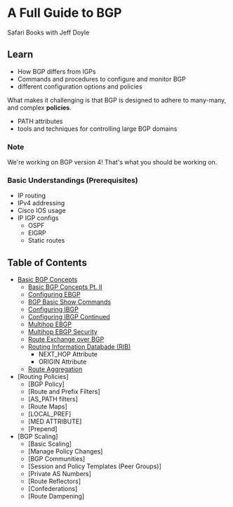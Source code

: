 # A Full Guide to BGP

Safari Books with Jeff Doyle

## Learn

* How BGP differs from IGPs
* Commands and procedures to configure and monitor BGP
* different configuration options and policies

What makes it challenging is that BGP is designed to adhere to many-many, and complex __policies__.

* PATH attributes
* tools and techniques for controlling large BGP domains

### Note

We're working on BGP version 4! That's what you should be working on.

### Basic Understandings (Prerequisites)

* IP routing
* IPv4 addressing
* Cisco IOS usage
* IP IGP configs
    + OSPF
    + EIGRP
    + Static routes

## Table of Contents

* [Basic BGP Concepts](./MOD1/1.1.md)
    + [Basic BGP Concepts Pt. II](./MOD1/1.2.md)
    + [Configuring EBGP](./MOD1/2.1.md)
    + [BGP Basic Show Commands](./MOD1/2.1.md)
    + [Configuring IBGP](./MOD1/3.1.md)
    + [Configuring IBGP Continued](./MOD1/3.2.md)
    + [Multihop EBGP](./MOD1/4.1.md)
    + [Multihop EBGP Security](./MOD1/4.2.md)
    + [Route Exchange over BGP](./MOD1/5.1.md)
    + [Routing Information Databade (RIB)](./MOD1/5.2.md)
        - NEXT_HOP Attribute
        - ORIGIN Attribute
    + [Route Aggregation](./MOD1/6.1.md)
* [Routing Policies]
    + [BGP Policy]
    + [Route and Prefix Filters]
    + [AS_PATH filters]
    + [Route Maps]
    + [LOCAL_PREF]
    + [MED ATTRIBUTE]
    + [Prepend]
* [BGP Scaling]
    + [Basic Scaling]
    + [Manage Policy Changes]
    + [BGP Communities]
    + [Session and Policy Templates (Peer Groups)]
    + [Private AS Numbers]
    + [Route Reflectors]
    + [Confederations]
    + [Route Dampening]

